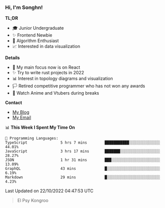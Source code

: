 ### Hi, I'm Songhn!

**TL;DR**

- 🎓 Junior Undergraduate
- ✨ Frontend Newbie
- 🎈 Algorithm Enthusiast
- 📈 Interested in data visualization

**Details**

- 🎯 My main focus now is on React
- ✨ Try to write rust projects in 2022
- 📊 Interest in topology diagrams and visualization
- 🏳️ Retired competitive programmer who has not won any awards
- 🍵 Watch Anime and Vtubers during breaks

**Contact**
- [My Blog](https://blog.songhn.com)
- [My Email](mailto:songhn233@gmail.com)

<!--START_SECTION:waka-->
📊 **This Week I Spent My Time On** 

```text
💬 Programming Languages: 
TypeScript               5 hrs 7 mins        ███████████░░░░░░░░░░░░░░   44.01% 
JavaScript               3 hrs 17 mins       ███████░░░░░░░░░░░░░░░░░░   28.27% 
JSON                     1 hr 31 mins        ███░░░░░░░░░░░░░░░░░░░░░░   13.09% 
GraphQL                  43 mins             █░░░░░░░░░░░░░░░░░░░░░░░░   6.19% 
Markdown                 29 mins             █░░░░░░░░░░░░░░░░░░░░░░░░   4.23%

```


 Last Updated on 22/10/2022 04:47:53 UTC
<!--END_SECTION:waka-->

> El Psy Kongroo
